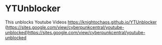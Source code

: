 # YTUnblocker
This unblocks Youtube Videos
https://knightochaos.github.io/YTUnblocker
(https://sites.google.com/view/cyberpunkcentral/youtube-unblocked)https://sites.google.com/view/cyberpunkcentral/youtube-unblocked
